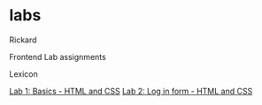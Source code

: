 # labs
Rickard

Frontend Lab assignments

Lexicon

<a href="https://leck-lex.github.io/labs/1_basics_html_and_css_lab/">Lab 1: Basics - HTML and CSS<a>
<a href="https://leck-lex.github.io/labs/2_laboration_1_login_form/">Lab 2: Log in form - HTML and CSS<a>
